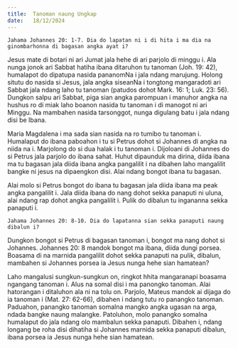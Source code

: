 ```yaml
---
title:  Tanoman naung Ungkap
date:   18/12/2024
---
```


`Jahama Johannes 20: 1-7. Dia do lapatan ni i di hita i ma dia na ginombarhonna di bagasan angka ayat i?`

Jesus mate di botari ni ari Jumat jala hehe di ari parjolo di minggu i. Ala nunga jonok ari Sabbat hatiha ibana ditaruhon tu tanoman (Joh. 19: 42), humalapot do dipatupa nasida pananomNa i jala ndang marujung. Holong situtu do nasida si Jesus, jala angka siseanNa i tongtong mangaradoti ari Sabbat jala ndang laho tu tanoman (patudos dohot Mark. 16: 1; Luk. 23: 56). Dungkon salpu ari Sabbat, piga sian angka parompuan i manuhor angka na hushus ro di miak laho boanon nasida tu tanoman i di manogot ni ari Minggu. Na mambahen nasida tarsonggot, nunga digulang batu i jala ndang disi be Ibana.

Maria Magdalena i ma sada sian nasida na ro tumibo tu tanoman i. Humalaput do ibana paboahon i tu si Petrus dohot si Johannes di angka na niida na i. Marjolong do si dua halak i tu tanoman i. Dijoloani di Johannes do si Petrus jala parjolo do ibana sahat. Huhut dipaunduk ma dirina, diida ibana ma tu bagasan jala diida ibana angka pangalilit i na dibahen laho mangalilit bangke ni jesus na dipaengkon disi. Alai ndang bongot ibana tu bagasan.

Alai molo si Petrus bongot do ibana tu bagasan jala diida ibana ma peak angka pangalilit i. Jala diida ibana do nang dohot sekka panaputi ni uluna, alai ndang rap dohot angka pangalilit i. Pulik do dibalun tu ingananna sekka panaputi i.

`Jahama Johannes 20: 8-10. Dia do lapatanna sian sekka panaputi naung dibalun i?`

Dungkon bongot si Petrus di bagasan tanoman i, bongot ma nang dohot si Johannes. Johannes 20: 8 mandok bongot ma ibana, diida dungi porsea. Boasama di na marnida pangalilit dohot sekka panaputi na pulik, dibalun, mambahen si Johannes porsea ia Jesus nunga hehe sian hamatean?

Laho mangalusi sungkun-sungkun on, ringkot hhita mangaranapi boasama ngangang tanoman i. Alus na somal disi i ma panongko tanoman. Alai hatorangan i ditaluhon ala ni na tolu on. Parjolo, Mateus mandok ai dijaga do ia tanoman i (Mat. 27: 62-66), dibahen i ndang tutu ro panangko tanoman. Paduahon, panangko tanoman somalna mangko angka ugasan na arga, ndada bangke naung malangke. Patoluhon, molo panangko somalna humalaput do jala ndang olo mambalun sekka panaputi. Dibahen i, ndang longang be roha disi dihatiha si Johannes marnida sekka panaputi dibalun, ibana porsea ia Jesus nunga hehe sian hamatean.